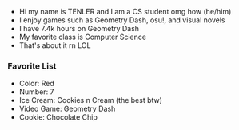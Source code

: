 - Hi my name is TENLER and I am a CS student omg how (he/him)
- I enjoy games such as Geometry Dash, osu!, and visual novels
- I have 7.4k hours on Geometry Dash
- My favorite class is Computer Science
- That's about it rn LOL


### Favorite List

- Color: Red
- Number: 7
- Ice Cream: Cookies n Cream (the best btw)
- Video Game: Geometry Dash
- Cookie: Chocolate Chip
